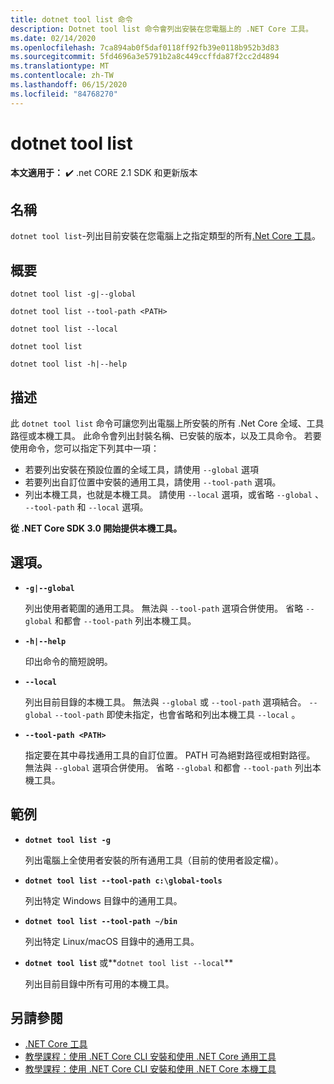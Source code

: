 ```yaml
---
title: dotnet tool list 命令
description: Dotnet tool list 命令會列出安裝在您電腦上的 .NET Core 工具。
ms.date: 02/14/2020
ms.openlocfilehash: 7ca894ab0f5daf0118ff92fb39e0118b952b3d83
ms.sourcegitcommit: 5fd4696a3e5791b2a8c449ccffda87f2cc2d4894
ms.translationtype: MT
ms.contentlocale: zh-TW
ms.lasthandoff: 06/15/2020
ms.locfileid: "84768270"
---
```

# <a name="dotnet-tool-list"></a>dotnet tool list

**本文適用于：** ✔️ .net CORE 2.1 SDK 和更新版本

## <a name="name"></a>名稱

`dotnet tool list`-列出目前安裝在您電腦上之指定類型的所有[.Net Core 工具](global-tools.md)。

## <a name="synopsis"></a>概要

```dotnetcli
dotnet tool list -g|--global

dotnet tool list --tool-path <PATH>

dotnet tool list --local

dotnet tool list

dotnet tool list -h|--help
```

## <a name="description"></a>描述

此 `dotnet tool list` 命令可讓您列出電腦上所安裝的所有 .Net Core 全域、工具路徑或本機工具。 此命令會列出封裝名稱、已安裝的版本，以及工具命令。  若要使用命令，您可以指定下列其中一項：

* 若要列出安裝在預設位置的全域工具，請使用 `--global` 選項
* 若要列出自訂位置中安裝的通用工具，請使用 `--tool-path` 選項。
* 列出本機工具，也就是本機工具。 請使用 `--local` 選項，或省略 `--global` 、 `--tool-path` 和 `--local` 選項。

**從 .NET Core SDK 3.0 開始提供本機工具。**

## <a name="options"></a>選項。

- **`-g|--global`**

  列出使用者範圍的通用工具。 無法與 `--tool-path` 選項合併使用。 省略 `--global` 和都會 `--tool-path` 列出本機工具。

- **`-h|--help`**

  印出命令的簡短說明。

- **`--local`**

  列出目前目錄的本機工具。 無法與 `--global` 或 `--tool-path` 選項結合。 `--global` `--tool-path` 即使未指定，也會省略和列出本機工具 `--local` 。

- **`--tool-path <PATH>`**

  指定要在其中尋找通用工具的自訂位置。 PATH 可為絕對路徑或相對路徑。 無法與 `--global` 選項合併使用。 省略 `--global` 和都會 `--tool-path` 列出本機工具。

## <a name="examples"></a>範例

- **`dotnet tool list -g`**

  列出電腦上全使用者安裝的所有通用工具（目前的使用者設定檔）。

- **`dotnet tool list --tool-path c:\global-tools`**

  列出特定 Windows 目錄中的通用工具。

- **`dotnet tool list --tool-path ~/bin`**

  列出特定 Linux/macOS 目錄中的通用工具。

- **`dotnet tool list`** 或**`dotnet tool list --local`**

  列出目前目錄中所有可用的本機工具。

## <a name="see-also"></a>另請參閱

- [.NET Core 工具](global-tools.md)
- [教學課程：使用 .NET Core CLI 安裝和使用 .NET Core 通用工具](global-tools-how-to-use.md)
- [教學課程：使用 .NET Core CLI 安裝和使用 .NET Core 本機工具](local-tools-how-to-use.md)
